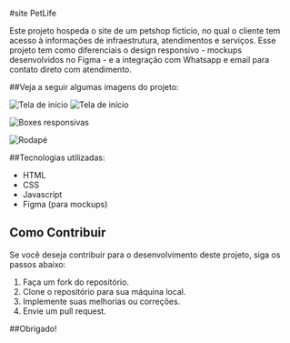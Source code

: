 #site PetLife

Este projeto hospeda o site de um petshop fictício, no qual o cliente tem acesso à informações de infraestrutura, atendimentos e serviços. Esse projeto tem como diferenciais o design responsivo - mockups desenvolvidos no Figma - e a integração com Whatsapp e email para contato direto com atendimento.

##Veja a seguir algumas imagens do projeto:

![Tela de início](https://github.com/seu-usuario/seu-repositorio/raw/main/imagens/readme-files/landing.png)
![Tela de início](https://github.com/ribmen/petShop-website/imagens/readme-files/landing.png)

![Boxes responsivas](https://github.com/ribmen/petShop-website/imagens/readme-files/features.png)

![Rodapé](https://github.com/ribmen/petShop-website/imagens/readme-files/contacts.png)

##Tecnologias utilizadas:
- HTML
- CSS
- Javascript
- Figma (para mockups)

## Como Contribuir

Se você deseja contribuir para o desenvolvimento deste projeto, siga os passos abaixo:

1. Faça um fork do repositório.
2. Clone o repositório para sua máquina local.
3. Implemente suas melhorias ou correções.
4. Envie um pull request.

##Obrigado!
